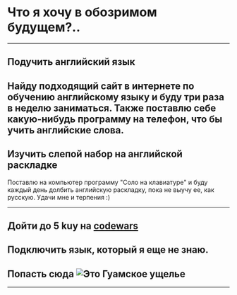 # Что я хочу в обозримом будущем?..
---

## Подучить английский язык
 Найду подходящий сайт в интернете по обучению английскому языку и буду три раза в неделю заниматься. Также поставлю себе какую-нибудь программу на телефон, что бы учить английские слова.
---

##  Изучить слепой набор на английской раскладке

Поставлю на компьютер программу "Соло на клавиатуре" и буду каждый день долбить английскую раскладку, пока не выучу ее, как русскую. Удачи мне и терпения :)

---

## Дойти до 5 kuy на [codewars](https://www.codewars.com/)
Подключить язык, который я еще не знаю.
---

## Попасть сюда ![Это Гуамское ущелье](Guamka.jpg)

---